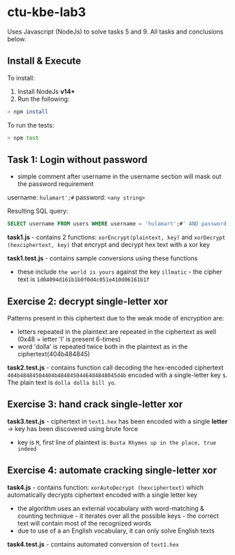 # ctu-kbe-lab3

Uses Javascript (NodeJs) to solve tasks 5 and 9.
All tasks and conclusions below.

## Install & Execute

To install:
1) Install NodeJs **v14+**
2) Run the following:
```bash
> npm install
```

To run the tests:
```bash
> npm test
```

## Task 1: Login without password
  - simple comment after username in the username section will mask out the password requirement

  username: `hulamart';#`
  password: `<any string>`

  Resulting SQL query: 
  ```sql
  SELECT username FROM users WHERE username = 'hulamart';#' AND password = SHA1('<any string>' . '$salt')
  ```

**task1.js** - contains 2 functions: `xorEncrypt(plaintext, key)` and `xorDecrypt (hexciphertext, key)` that encrypt and decrypt hex text with a xor key

**task1.test.js** - contains sample conversions using these functions
  - these include `the world is yours` against the key `illmatic` - the cipher text is `1d04094d161b1b0f0d4c051e410d06161b1f`

## Exercise 2: decrypt single-letter xor

Patterns present in this ciphertext due to the weak mode of encryption are:
  - letters repeated in the plaintext are repeated in the ciphertext as well (0x48 = letter 'l' is present 6-times)
  - word 'dolla' is repeated twice both in the plaintext as in the ciphertext(404b484845)

**task2.test.js** - contains function call decoding the hex-encoded ciphertext `404b48484504404b48484504464d4848045d4b` encoded with a single-letter key `$`. The plain text is `dolla dolla bill yo`.

## Exercise 3: hand crack single-letter xor

**task3.test.js** - ciphertext in `text1.hex` has been encoded with a single **letter** -> key has been discovered using brute force
  - key is `M`, first line of plaintext is: `Busta Rhymes up in the place, true indeed`

## Exercise 4: automate cracking single-letter xor

**task4.js** - contains function: `xorAutoDecrypt (hexciphertext)` which automatically decrypts ciphertext encoded with a single letter key
  - the algorithm uses an external vocabulary with word-matching & counting technique - it iterates over all the possible keys - the correct text will contain most of the recognized words
  - due to use of a an English vocabulary, it can only solve English texts

**task4.test.js** - contains automated conversion of `text1.hex`